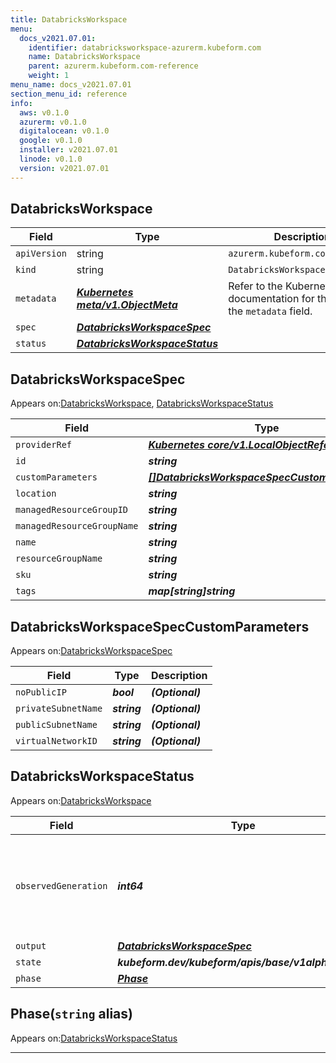 ```yaml
---
title: DatabricksWorkspace
menu:
  docs_v2021.07.01:
    identifier: databricksworkspace-azurerm.kubeform.com
    name: DatabricksWorkspace
    parent: azurerm.kubeform.com-reference
    weight: 1
menu_name: docs_v2021.07.01
section_menu_id: reference
info:
  aws: v0.1.0
  azurerm: v0.1.0
  digitalocean: v0.1.0
  google: v0.1.0
  installer: v2021.07.01
  linode: v0.1.0
  version: v2021.07.01
---
```


## DatabricksWorkspace
| Field | Type | Description |
| ------ | ----- | ----------- |
| `apiVersion` | string | `azurerm.kubeform.com/v1alpha1` |
|    `kind` | string | `DatabricksWorkspace` |
| `metadata` | ***[Kubernetes meta/v1.ObjectMeta](https://v1-18.docs.kubernetes.io/docs/reference/generated/kubernetes-api/v1.18/#objectmeta-v1-meta)***|Refer to the Kubernetes API documentation for the fields of the `metadata` field.|
| `spec` | ***[DatabricksWorkspaceSpec](#databricksworkspacespec)***||
| `status` | ***[DatabricksWorkspaceStatus](#databricksworkspacestatus)***||
## DatabricksWorkspaceSpec

Appears on:[DatabricksWorkspace](#databricksworkspace), [DatabricksWorkspaceStatus](#databricksworkspacestatus)

| Field | Type | Description |
| ------ | ----- | ----------- |
| `providerRef` | ***[Kubernetes core/v1.LocalObjectReference](https://v1-18.docs.kubernetes.io/docs/reference/generated/kubernetes-api/v1.18/#localobjectreference-v1-core)***||
| `id` | ***string***||
| `customParameters` | ***[[]DatabricksWorkspaceSpecCustomParameters](#databricksworkspacespeccustomparameters)***| ***(Optional)*** |
| `location` | ***string***||
| `managedResourceGroupID` | ***string***| ***(Optional)*** |
| `managedResourceGroupName` | ***string***| ***(Optional)*** |
| `name` | ***string***||
| `resourceGroupName` | ***string***||
| `sku` | ***string***||
| `tags` | ***map[string]string***| ***(Optional)*** |
## DatabricksWorkspaceSpecCustomParameters

Appears on:[DatabricksWorkspaceSpec](#databricksworkspacespec)

| Field | Type | Description |
| ------ | ----- | ----------- |
| `noPublicIP` | ***bool***| ***(Optional)*** |
| `privateSubnetName` | ***string***| ***(Optional)*** |
| `publicSubnetName` | ***string***| ***(Optional)*** |
| `virtualNetworkID` | ***string***| ***(Optional)*** |
## DatabricksWorkspaceStatus

Appears on:[DatabricksWorkspace](#databricksworkspace)

| Field | Type | Description |
| ------ | ----- | ----------- |
| `observedGeneration` | ***int64***| ***(Optional)*** Resource generation, which is updated on mutation by the API Server.|
| `output` | ***[DatabricksWorkspaceSpec](#databricksworkspacespec)***| ***(Optional)*** |
| `state` | ***kubeform.dev/kubeform/apis/base/v1alpha1.State***| ***(Optional)*** |
| `phase` | ***[Phase](#phase)***| ***(Optional)*** |
## Phase(`string` alias)

Appears on:[DatabricksWorkspaceStatus](#databricksworkspacestatus)

---
